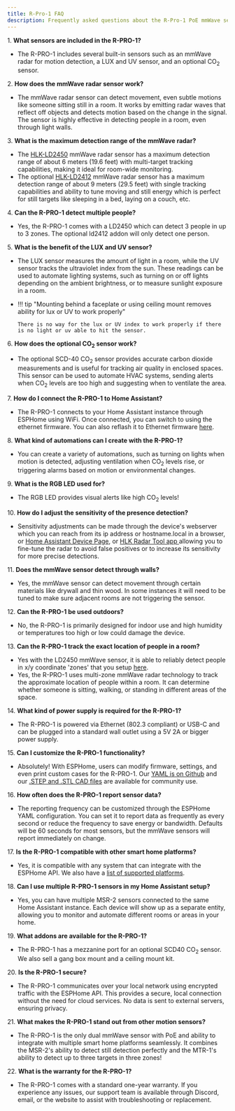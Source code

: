 ```yaml
---
title: R-Pro-1 FAQ
description: Frequently asked questions about the R-Pro-1 PoE mmWave sensor.
---
```

1\. **What sensors are included in the R-PRO-1?**

* The R-PRO-1 includes several built-in sensors such as an mmWave radar for motion detection, a LUX and UV sensor, and an optional CO<sub>2</sub> sensor.

2\. **How does the mmWave radar sensor work?**

* The mmWave radar sensor can detect movement, even subtle motions like someone sitting still in a room. It works by emitting radar waves that reflect off objects and detects motion based on the change in the signal. The sensor is highly effective in detecting people in a room, even through light walls.

3\. **What is the maximum detection range of the mmWave radar?**

* The <a href="https://www.hlktech.net/index.php?id=1157" target="_blank" rel="noreferrer nofollow noopener">HLK-LD2450</a> mmWave radar sensor has a maximum detection range of about 6 meters (19.6 feet) with multi-target tracking capabilities, making it ideal for room-wide monitoring.
* The optional <a href="https://www.hlktech.net/index.php?id=1076" target="_blank" rel="noreferrer nofollow noopener">HLK-LD2412</a> mmWave radar sensor has a maximum detection range of about 9 meters (29.5 feet) with single tracking capabilities and ability to tune moving and still energy which is perfect for still targets like sleeping in a bed, laying on a couch, etc.

4\. **Can the R-PRO-1 detect multiple people?**

* Yes, the R-PRO-1 comes with a LD2450 which can detect 3 people in up to 3 zones. The optional ld2412 addon will only detect one person.

5\. **What is the benefit of the LUX and UV sensor?**

* The LUX sensor measures the amount of light in a room, while the UV sensor tracks the ultraviolet index from the sun. These readings can be used to automate lighting systems, such as turning on or off lights depending on the ambient brightness, or to measure sunlight exposure in a room.
* !!! tip "Mounting behind a faceplate or using ceiling mount removes ability for lux or UV to work properly"

      There is no way for the lux or UV index to work properly if there is no light or uv able to hit the sensor.

6\. **How does the optional CO<sub>2</sub> sensor work?**

* The optional SCD-40 CO<sub>2</sub> sensor provides accurate carbon dioxide measurements and is useful for tracking air quality in enclosed spaces. This sensor can be used to automate HVAC systems, sending alerts when CO<sub>2</sub> levels are too high and suggesting when to ventilate the area.

7\. **How do I connect the R-PRO-1 to Home Assistant?**

* The R-PRO-1 connects to your Home Assistant instance through ESPHome using WiFi. Once connected, you can switch to using the ethernet firmware. You can also reflash it to Ethernet firmware <a href="https://apolloautomation.github.io/R_PRO-1/" target="_blank" rel="noreferrer nofollow noopener">here</a>.

8\. **What kind of automations can I create with the R-PRO-1?**

* You can create a variety of automations, such as turning on lights when motion is detected, adjusting ventilation when CO<sub>2</sub> levels rise, or triggering alarms based on motion or environmental changes.

9\. **What is the RGB LED used for?**

* The RGB LED provides visual alerts like high CO<sub>2</sub> levels!

10\. **How do I adjust the sensitivity of the presence detection?**

* Sensitivity adjustments can be made through the device's webserver which you can reach from its ip address or hostname.local in a browser, or <a href="https://wiki.apolloautomation.com/products/msr2/calibrating-and-updating/zones-ha/" target="_blank" rel="noreferrer nofollow noopener">Home Assistant Device Page</a>, or <a href="https://wiki.apolloautomation.com/products/msr2/calibrating-and-updating/zones-hlk/" target="_blank" rel="noreferrer nofollow noopener">HLK Radar Tool app </a>allowing you to fine-tune the radar to avoid false positives or to increase its sensitivity for more precise detections.

11\. **Does the mmWave sensor detect through walls?**

* Yes, the mmWave sensor can detect movement through certain materials like drywall and thin wood. In some instances it will need to be tuned to make sure adjacent rooms are not triggering the sensor.

12\. **Can the R-PRO-1 be used outdoors?**

* No, the R-PRO-1 is primarily designed for indoor use and high humidity or temperatures too high or low could damage the device.

13\. **Can the R-PRO-1 track the exact location of people in a room?**

* Yes with the LD2450 mmWave sensor, it is able to reliably detect people in x/y coordinate 'zones' that you setup <a href="https://wiki.apolloautomation.com/products/msr2/calibrating-and-updating/zones-hlk/" target="_blank" rel="noreferrer nofollow noopener">here</a>.
* Yes, the R-PRO-1 uses multi-zone mmWave radar technology to track the approximate location of people within a room. It can determine whether someone is sitting, walking, or standing in different areas of the space.

14\. **What kind of power supply is required for the R-PRO-1?**

* The R-PRO-1 is powered via Ethernet (802.3 compliant) or USB-C and can be plugged into a standard wall outlet using a 5V 2A or bigger power supply.

15\. **Can I customize the R-PRO-1 functionality?**

* Absolutely! With ESPHome, users can modify firmware, settings, and even print custom cases for the R-PRO-1. Our <a href="https://github.com/ApolloAutomation/R_PRO-1" target="_blank" rel="noreferrer nofollow noopener">YAML is on Github</a> and our <a href="https://www.printables.com/@Apollo_1187039" target="_blank" rel="noreferrer nofollow noopener">.STEP and .STL CAD files</a> are available for community use.

16\. **How often does the R-PRO-1 report sensor data?**

* The reporting frequency can be customized through the ESPHome YAML configuration. You can set it to report data as frequently as every second or reduce the frequency to save energy or bandwidth. Defaults will be 60 seconds for most sensors, but the mmWave sensors will report immediately on change.

17\. **Is the R-PRO-1 compatible with other smart home platforms?**

* Yes, it is compatible with any system that can integrate with the ESPHome API. We also have a <a href="https://wiki.apolloautomation.com/products/general/supported-platforms/" target="_blank" rel="noreferrer nofollow noopener">list of supported platforms</a>.

18\. **Can I use multiple R-PRO-1 sensors in my Home Assistant setup?**

* Yes, you can have multiple MSR-2 sensors connected to the same Home Assistant instance. Each device will show up as a separate entity, allowing you to monitor and automate different rooms or areas in your home.

19\. **What addons are available for the R-PRO-1?**

* The R-PRO-1 has a mezzanine port for an optional SCD40 CO<sub>2</sub> sensor. We also sell a gang box mount and a ceiling mount kit.

20\. **Is the R-PRO-1 secure?**

* The R-PRO-1 communicates over your local network using encrypted traffic with the ESPHome API. This provides a secure, local connection without the need for cloud services. No data is sent to external servers, ensuring privacy.

21\. **What makes the R-PRO-1 stand out from other motion sensors?**

* The R-PRO-1 is the only dual mmWave sensor with PoE and ability to integrate with multiple smart home platforms seamlessly. It combines the MSR-2's ability to detect still detection perfectly and the MTR-1's ability to detect up to three targets in three zones!

22\. **What is the warranty for the R-PRO-1?**

* The R-PRO-1 comes with a standard one-year warranty. If you experience any issues, our support team is available through Discord, email, or the website to assist with troubleshooting or replacement.